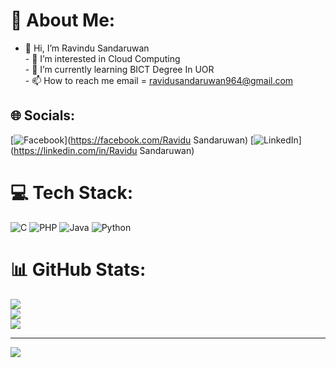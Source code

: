 # 💫 About Me:
- 👋 Hi, I’m Ravindu Sandaruwan<br>- 👀 I’m interested in Cloud Computing<br>- 🌱 I’m currently learning BICT Degree In UOR<br>- 📫 How to reach me email = ravidusandaruwan964@gmail.com<br>


## 🌐 Socials:
[![Facebook](https://img.shields.io/badge/Facebook-%231877F2.svg?logo=Facebook&logoColor=white)](https://facebook.com/Ravidu Sandaruwan) [![LinkedIn](https://img.shields.io/badge/LinkedIn-%230077B5.svg?logo=linkedin&logoColor=white)](https://linkedin.com/in/Ravidu Sandaruwan) 

# 💻 Tech Stack:
![C](https://img.shields.io/badge/c-%2300599C.svg?style=for-the-badge&logo=c&logoColor=white) ![PHP](https://img.shields.io/badge/php-%23777BB4.svg?style=for-the-badge&logo=php&logoColor=white) ![Java](https://img.shields.io/badge/java-%23ED8B00.svg?style=for-the-badge&logo=openjdk&logoColor=white) ![Python](https://img.shields.io/badge/python-3670A0?style=for-the-badge&logo=python&logoColor=ffdd54)
# 📊 GitHub Stats:
![](https://github-readme-stats.vercel.app/api?username=Raviduofficial&theme=dark&hide_border=false&include_all_commits=false&count_private=false)<br/>
![](https://github-readme-streak-stats.herokuapp.com/?user=Raviduofficial&theme=dark&hide_border=false)<br/>
![](https://github-readme-stats.vercel.app/api/top-langs/?username=Raviduofficial&theme=dark&hide_border=false&include_all_commits=false&count_private=false&layout=compact)

---
[![](https://visitcount.itsvg.in/api?id=Ravidu&icon=0&color=0)](https://visitcount.itsvg.in)

<!-- Proudly created with GPRM ( https://gprm.itsvg.in ) -->

<!---
Raviduofficial/Raviduofficial is a ✨ special ✨ repository because its `README.md` (this file) appears on your GitHub profile.
You can click the Preview link to take a look at your changes.
--->
